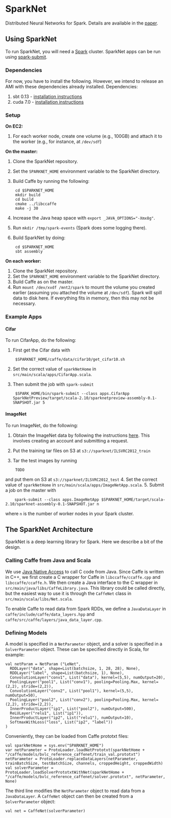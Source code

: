 # SparkNet
Distributed Neural Networks for Spark.
Details are available in the [paper](http://arxiv.org/abs/1511.06051).

## Using SparkNet
To run SparkNet, you will need a [Spark](http://spark.apache.org) cluster.
SparkNet apps can be run using [spark-submit](http://spark.apache.org/docs/latest/submitting-applications.html).

### Dependencies
For now, you have to install the following.
However, we intend to release an AMI with these dependencies already installed.
Dependencies:

1. sbt 0.13 - [installation instructions](http://www.scala-sbt.org/0.13/tutorial/Installing-sbt-on-Linux.html)
2. cuda 7.0 - [installation instructions](http://docs.nvidia.com/cuda/cuda-getting-started-guide-for-linux/#axzz3sjNgyLGA)

### Setup

**On EC2:**

1. For each worker node, create one volume (e.g., 100GB) and attach it to the worker (e.g., for instance, at `/dev/sdf`)

**On the master:**

1. Clone the SparkNet repository.
2. Set the `SPARKNET_HOME` environment variable to the SparkNet directory.
3. Build Caffe by running the following:

        cd $SPARKNET_HOME
        mkdir build
        cd build
        cmake ../libccaffe
        make -j 30
4. Increase the Java heap space with `export _JAVA_OPTIONS="-Xmx8g"`.
5. Run `mkdir /tmp/spark-events` (Spark does some logging there).
6. Build SparkNet by doing:

        cd $SPARKNET_HOME
        sbt assembly

**On each worker:**

1. Clone the SparkNet repository.
2. Set the `SPARKNET_HOME` environment variable to the SparkNet directory.
3. Build Caffe as on the master.
4. Run `mount /dev/xvdf /mnt2/spark` to mount the volume you created earlier (assuming you attached the volume at `/dev/sdf`). Spark will spill data to disk here. If everything fits in memory, then this may not be necessary.


### Example Apps
#### Cifar

To run CifarApp, do the following:

1. First get the Cifar data with

        $SPARKNET_HOME/caffe/data/cifar10/get_cifar10.sh
2. Set the correct value of `sparkNetHome` in `src/main/scala/apps/CifarApp.scala`.
3. Then submit the job with `spark-submit`

        $SPARK_HOME/bin/spark-submit --class apps.CifarApp SparkNetPreview/target/scala-2.10/sparknetpreview-assembly-0.1-SNAPSHOT.jar 5

#### ImageNet
To run ImageNet, do the following:

1.  Obtain the ImageNet data by following the instructions [here](http://www.image-net.org/download-images). This involves creating an account and submitting a request.
2. Put the training tar files on S3 at `s3://sparknet/ILSVRC2012_train`
3. Tar the test images by running

        TODO
and put them on S3 at `s3://sparknet/ILSVRC2012_test`
4. Set the correct value of `sparkNetHome` in `src/main/scala/apps/ImageNetApp.scala`.
5. Submit a job on the master with

        spark-submit --class apps.ImageNetApp $SPARKNET_HOME/target/scala-2.10/sparknet-assembly-0.1-SNAPSHOT.jar n
where `n` is the number of worker nodes in your Spark cluster.

## The SparkNet Architecture
SparkNet is a deep learning library for Spark.
Here we describe a bit of the design.
### Calling Caffe from Java and Scala
We use [Java Native Access](https://github.com/java-native-access/jna) to call C code from Java.
Since Caffe is written in C++, we first create a C wrapper for Caffe in `libccaffe/ccaffe.cpp` and `libccaffe/ccaffe.h`.
We then create a Java interface to the C wrapper in `src/main/java/libs/CaffeLibrary.java`.
This library could be called directly, but the easiest way to use it is through the `CaffeNet` class in `src/main/scala/libs/Net.scala`.

To enable Caffe to read data from Spark RDDs, we define a `JavaDataLayer` in `caffe/include/caffe/data_layers.hpp` and `caffe/src/caffe/layers/java_data_layer.cpp`.

### Defining Models
A model is specified in a `NetParameter` object, and a solver is specified in a `SolverParameter` object.
These can be specified directly in Scala, for example:
```
val netParam = NetParam ("LeNet",
  RDDLayer("data", shape=List(batchsize, 1, 28, 28), None),
  RDDLayer("label", shape=List(batchsize, 1), None),
  ConvolutionLayer("conv1", List("data"), kernel=(5,5), numOutput=20),
  PoolingLayer("pool1", List("conv1"), pooling=Pooling.Max, kernel=(2,2), stride=(2,2)),
  ConvolutionLayer("conv2", List("pool1"), kernel=(5,5), numOutput=50),
  PoolingLayer("pool2", List("conv2"), pooling=Pooling.Max, kernel=(2,2), stride=(2,2)),
  InnerProductLayer("ip1", List("pool2"), numOutput=500),
  ReLULayer("relu1", List("ip1")),
  InnerProductLayer("ip2", List("relu1"), numOutput=10),
  SoftmaxWithLoss("loss", List("ip2", "label"))
)
```
Conveniently, they can be loaded from Caffe prototxt files:

```
val sparkNetHome = sys.env("SPARKNET_HOME")
var netParameter = ProtoLoader.loadNetPrototxt(sparkNetHome + "/caffe/models/bvlc_reference_caffenet/train_val.prototxt")
netParameter = ProtoLoader.replaceDataLayers(netParameter, trainBatchSize, testBatchSize, channels, croppedHeight, croppedWidth)
val solverParameter = ProtoLoader.loadSolverPrototxtWithNet(sparkNetHome + "/caffe/models/bvlc_reference_caffenet/solver.prototxt", netParameter, None)
```
The third line modifies the `NetParameter` object to read data from a `JavaDataLayer`.
A `CaffeNet` object can then be created from a `SolverParameter` object:
```
val net = CaffeNet(solverParameter)
```

